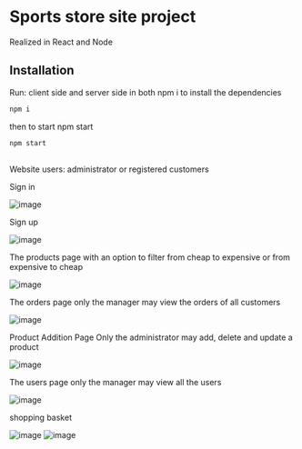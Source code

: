 # Sports store site project

Realized in React and Node
## Installation

Run: client side and server side in both npm i to install the dependencies 
```bash
npm i
```
  then to start npm start

```bash
npm start
```

##

Website users: administrator or registered customers

Sign in

![image](https://github.com/TamarVilner/React-Node-final-Project/assets/144704638/c3fac3f3-dd83-4515-81ee-7a10da77ff39)

Sign up

![image](https://github.com/TamarVilner/React-Node-final-Project/assets/144704638/a70cdea6-8f36-47e9-963a-018a5c5a5181)

The products page with an option to filter from cheap to expensive or from expensive to cheap

![image](https://github.com/TamarVilner/React-Node-final-Project/assets/144704638/3ff89bf3-4919-4910-af73-05a962417815)

The orders page only the manager may view the orders of all customers

![image](https://github.com/TamarVilner/React-Node-final-Project/assets/144704638/089819f0-8205-45f7-862d-d1998f5e0ec3)

Product Addition Page Only the administrator may add, delete and update a product

![image](https://github.com/TamarVilner/React-Node-final-Project/assets/144704638/72314e80-06f8-4264-8ae5-a4021f972683)

The users page only the manager may view all the users

![image](https://github.com/TamarVilner/React-Node-final-Project/assets/144704638/3cec0108-4c29-4a01-956f-347120e87dca)


shopping basket

![image](https://github.com/TamarVilner/React-Node-final-Project/assets/144704638/ec0e0b6b-a641-41b8-a84c-abf52ca414d8)
![image](https://github.com/TamarVilner/React-Node-final-Project/assets/144704638/ea8db590-91e1-44d7-a19d-d1ff6dca91a2)




